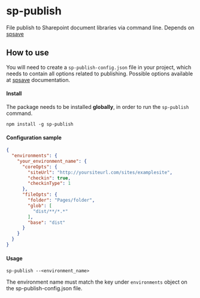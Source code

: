 # sp-publish

File publish to Sharepoint document libraries via command line. Depends on [spsave](https://github.com/s-KaiNet/spsave)

## How to use

You will need to create a `sp-publish-config.json` file in your project, which needs to contain all options related to publishing. Possible options available at [spsave](https://github.com/s-KaiNet/spsave) documentation.

#### Install

The package needs to be installed **globally**, in order to run the `sp-publish` command.

    npm install -g sp-publish

#### Configuration sample

```json
{
  "environments": {
    "your_environment_name": {
      "coreOpts": {
        "siteUrl": "http://yoursiteurl.com/sites/examplesite",
        "checkin": true,
        "checkinType": 1
      },
      "fileOpts": {
        "folder": "Pages/folder",
        "glob": [
          "dist/**/*.*"
        ],
        "base": "dist"
      }
    }
  }
}
```

#### Usage

    sp-publish --<environment_name>

The environment name must match the key under `environments` object on the sp-publish-config.json file.

